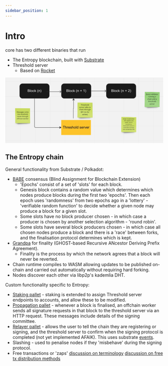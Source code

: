 ```yaml
---
sidebar_position: 1
---
```


# Intro

core has two different binaries that run

- The Entropy blockchain, built with [Substrate](https://docs.substrate.io/)
- Threshold server
  - Based on [Rocket](https://rocket.rs/)

![birdsEye](/img/birdsEye.png)

## The Entropy chain

General functionality from Substrate / Polkadot:
- [BABE](https://research.web3.foundation/en/latest/polkadot/block-production/Babe.html) consensus (Blind Assignment for Blockchain Extension)
  - 'Epochs' consist of a set of 'slots' for each block. 
  - Genesis block contains a random value which determines which nodes produce blocks during the first two 'epochs'. Then each epoch uses 'randomness' from two epochs ago in a 'lottery' - 'verifiable random function' to decide whether a given node may produce a block for a given slot.
  - Some slots have no block producer chosen - in which case a producer is chosen by another selection algorithm - 'round robin'.
  - Some slots have several block producers chosen - in which case all chosen nodes produce a block and there is a 'race' between forks, and the finalisation protocol determines which is kept. 
- [Grandpa](https://github.com/w3f/consensus/blob/master/pdf/grandpa.pdf) for finality (GHOST-based Recursive ANcestor Deriving Prefix Agreement).
  - Finality is the process by which the network agrees that a block will never be reverted.
- Chain runtime compiles to WASM allowing updates to be published on-chain and carried out automatically without requiring hard forking. 
- Nodes discover each other via libp2p's kademlia DHT.

Custom functionality specific to Entropy:
- [Staking pallet](https://github.com/entropyxyz/entropy-core/blob/master/pallets/staking/src/lib.rs) - staking is extended to assign Threshold server endpoints to accounts, and allow these to be modified.
- [Propagation pallet](https://github.com/entropyxyz/entropy-core/blob/master/pallets/propagation/src/lib.rs) - whenever a block is finalised, an offchain worker sends all signature requests in that block to the threshold server via an HTTP request. These messages include details of the signing committee.
- [Relayer pallet](https://github.com/entropyxyz/entropy-core/blob/master/pallets/relayer/src/lib.rs) - allows the user to tell the chain they are  registering or signing, and the threshold server to confirm when the signing protocol is completed (not yet implemented AFAIK).  This uses substrate [events](https://docs.substrate.io/build/events-and-errors). 
- Slashing - used to penalise nodes if they 'misbehave' during the signing protocol.
- Free transactions or 'zaps' [discussion on terminology](https://github.com/entropyxyz/entropy-core/issues/202) [discussion on free tx distribution methods](https://github.com/entropyxyz/entropy-core/issues/203)
